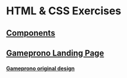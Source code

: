 # HTML & CSS Exercises

## [Components](https://workprompt.github.io/frontend/html-and-css/components/)

## [Gameprono Landing Page](https://workprompt.github.io/frontend/html-and-css/landing-page/)
#### [Gameprono original design](https://www.figma.com/file/i7AnOSr74URmrcjNO4Sxvz/exo-kit-design-system-for-figma?node-id=305%3A40)
